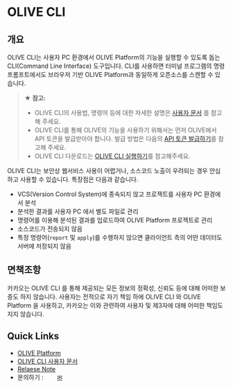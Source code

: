 OLIVE CLI
==============================================================================

## 개요

OLIVE CLI는 사용자 PC 환경에서 OLIVE Platform의 기능을 실행할 수 있도록 돕는 CLI(Command Line Interface) 도구입니다.
CLI를 사용하면 터미널 프로그램의 명령 프롬프트에서도 브라우저 기반 OLIVE Platform과 동일하게 오픈소스를 스캔할 수 있습니다.

> **★ 참고:**
> - OLIVE CLI의 사용법, 명령어 등에 대한 자세한 설명은 [사용자 문서](https://olive.kakao.com/docs/cli/v2/overview) 를 참고해 주세요.
> - OLIVE CLI를 통해 OLIVE의 기능을 사용하기 위해서는 먼저 OLIVE에서 API 토큰을 발급받아야 합니다. 발급 방법은 다음의 [API 토큰 발급하기](https://olive.kakao.com/docs/cli/v2/overview/#api-%ED%86%A0%ED%81%B0-%EB%B0%9C%EA%B8%89%ED%95%98%EA%B8%B0)를 참고해 주세요.
> - OLIVE CLI 다운로드는 [OLIVE CLI 실행하기](https://olive.kakao.com/docs/cli/v2/overview/#olive-cli-%EC%8B%A4%ED%96%89%ED%95%98%EA%B8%B0)를 참고해주세요.

OLIVE CLI는 보안상 웹서비스 사용이 어렵거나, 소스코드 노출이 우려되는 경우 안심하고 사용할 수 있습니다. 특장점은 다음과 같습니다.

* VCS(Version Control System)에 종속되지 않고 프로젝트를 사용자 PC 환경에서 분석
* 분석한 결과를 사용자 PC 에서 별도 파일로 관리
* 명령어를 이용해 분석된 결과를 업로드하여 OLIVE Platform 프로젝트로 관리
* 소스코드가 전송되지 않음
* 특정 명령어(`report` 및 `apply`)를 수행하지 않으면 클라이언트 측의 어떤 데이터도 서버에 저장되지 않음


## 면책조항

카카오는 OLIVE CLI 를 통해 제공되는 모든 정보의 정확성, 신뢰도 등에 대해 어떠한 보증도 하지 않습니다.
사용자는 전적으로 자기 책임 하에 OLIVE CLI 와 OLIVE Platform 을 사용하고, 카카오는 이와 관련하여 사용자 및 제3자에 대해 어떠한 책임도 지지 않습니다.

## Quick Links
- [OLIVE Platform](https://olive.kakao.com)
- [OLIVE CLI 사용자 문서](https://olive.kakao.com/docs/cli/v2/overview)
- [Relaese Note](https://github.com/kakao/olive-cli/releases)
- 문의하기 : <a href="http://pf.kakao.com/_ztlfK/chat"><img src="https://t1.kakaocdn.net/together_image/svg/footer_kakaotalk.svg" height="16px" width="16px"></a>&nbsp;&nbsp;&nbsp;[✉](mailto:opensource@kakaocorp.com)
